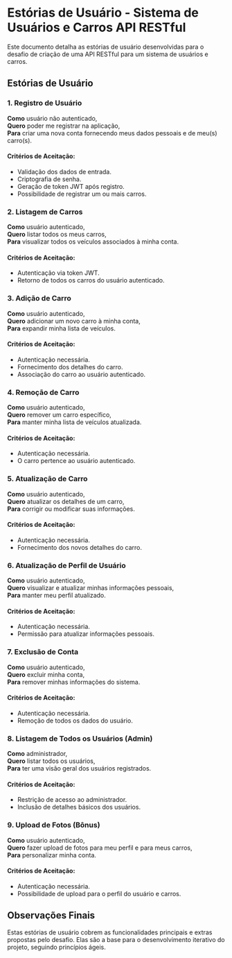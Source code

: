 # Estórias de Usuário - Sistema de Usuários e Carros API RESTful

Este documento detalha as estórias de usuário desenvolvidas para o desafio de criação de uma API RESTful para um sistema de usuários e carros.

## Estórias de Usuário

### 1. Registro de Usuário
**Como** usuário não autenticado,  
**Quero** poder me registrar na aplicação,  
**Para** criar uma nova conta fornecendo meus dados pessoais e de meu(s) carro(s).

#### Critérios de Aceitação:
- Validação dos dados de entrada.
- Criptografia de senha.
- Geração de token JWT após registro.
- Possibilidade de registrar um ou mais carros.

### 2. Listagem de Carros
**Como** usuário autenticado,  
**Quero** listar todos os meus carros,  
**Para** visualizar todos os veículos associados à minha conta.

#### Critérios de Aceitação:
- Autenticação via token JWT.
- Retorno de todos os carros do usuário autenticado.

### 3. Adição de Carro
**Como** usuário autenticado,  
**Quero** adicionar um novo carro à minha conta,  
**Para** expandir minha lista de veículos.

#### Critérios de Aceitação:
- Autenticação necessária.
- Fornecimento dos detalhes do carro.
- Associação do carro ao usuário autenticado.

### 4. Remoção de Carro
**Como** usuário autenticado,  
**Quero** remover um carro específico,  
**Para** manter minha lista de veículos atualizada.

#### Critérios de Aceitação:
- Autenticação necessária.
- O carro pertence ao usuário autenticado.

### 5. Atualização de Carro
**Como** usuário autenticado,  
**Quero** atualizar os detalhes de um carro,  
**Para** corrigir ou modificar suas informações.

#### Critérios de Aceitação:
- Autenticação necessária.
- Fornecimento dos novos detalhes do carro.

### 6. Atualização de Perfil de Usuário
**Como** usuário autenticado,  
**Quero** visualizar e atualizar minhas informações pessoais,  
**Para** manter meu perfil atualizado.

#### Critérios de Aceitação:
- Autenticação necessária.
- Permissão para atualizar informações pessoais.

### 7. Exclusão de Conta
**Como** usuário autenticado,  
**Quero** excluir minha conta,  
**Para** remover minhas informações do sistema.

#### Critérios de Aceitação:
- Autenticação necessária.
- Remoção de todos os dados do usuário.

### 8. Listagem de Todos os Usuários (Admin)
**Como** administrador,  
**Quero** listar todos os usuários,  
**Para** ter uma visão geral dos usuários registrados.

#### Critérios de Aceitação:
- Restrição de acesso ao administrador.
- Inclusão de detalhes básicos dos usuários.

### 9. Upload de Fotos (Bônus)
**Como** usuário autenticado,  
**Quero** fazer upload de fotos para meu perfil e para meus carros,  
**Para** personalizar minha conta.

#### Critérios de Aceitação:
- Autenticação necessária.
- Possibilidade de upload para o perfil do usuário e carros.

## Observações Finais

Estas estórias de usuário cobrem as funcionalidades principais e extras propostas pelo desafio. Elas são a base para o desenvolvimento iterativo do projeto, seguindo princípios ágeis.
